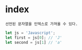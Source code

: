 # index

```
선언된 문자열을 인덱스로 가져올 수 있다.
```

```js
let js = 'Javascript';
let first = js[0]; // 'J'
let second = js[1] // 'a'
```
